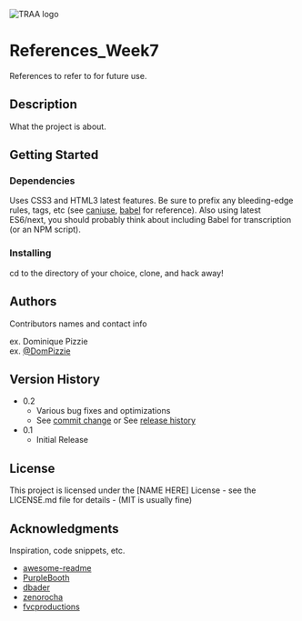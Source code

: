 ![TRAA logo](Documents/References_Week7/images/logo.jpeg)

# References_Week7

References to refer to for future use.

## Description

What the project is about.

## Getting Started

### Dependencies

Uses CSS3 and HTML3 latest features. Be sure to prefix any bleeding-edge rules, tags, etc (see [caniuse](https://caniuse.com/), [babel](https://babeljs.io/) for reference).
Also using latest ES6/next, you should probably think about including Babel for transcription (or an NPM script).

### Installing

cd to the directory of your choice, clone, and hack away!

## Authors

Contributors names and contact info

ex. Dominique Pizzie  
ex. [@DomPizzie](https://twitter.com/dompizzie)

## Version History

* 0.2
    * Various bug fixes and optimizations
    * See [commit change]() or See [release history]()
* 0.1
    * Initial Release

## License

This project is licensed under the [NAME HERE] License - see the LICENSE.md file for details - (MIT is usually fine)

## Acknowledgments

Inspiration, code snippets, etc.
* [awesome-readme](https://github.com/matiassingers/awesome-readme)
* [PurpleBooth](https://gist.github.com/PurpleBooth/109311bb0361f32d87a2)
* [dbader](https://github.com/dbader/readme-template)
* [zenorocha](https://gist.github.com/zenorocha/4526327)
* [fvcproductions](https://gist.github.com/fvcproductions/1bfc2d4aecb01a834b46)
